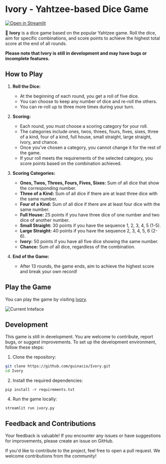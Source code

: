 # Ivory - Yahtzee-based Dice Game

[![Open in Streamlit](https://static.streamlit.io/badges/streamlit_badge_black_white.svg)](https://ivorydice.streamlit.app)

🎲 **Ivory** is a dice game based on the popular Yahtzee game. Roll the dice, aim for specific combinations, and score points to achieve the highest total score at the end of all rounds.

**Please note that Ivory is still in development and may have bugs or incomplete features.**

## How to Play

1. **Roll the Dice:**
   - At the beginning of each round, you get a roll of five dice.
   - You can choose to keep any number of dice and re-roll the others.
   - You can re-roll up to three more times during your turn.

2. **Scoring:**
   - Each round, you must choose a scoring category for your roll.
   - The categories include ones, twos, threes, fours, fives, sixes, three of a kind, four of a kind, full house, small straight, large straight, Ivory, and chance.
   - Once you've chosen a category, you cannot change it for the rest of the game.
   - If your roll meets the requirements of the selected category, you score points based on the combination achieved.

3. **Scoring Categories:**
   - **Ones, Twos, Threes, Fours, Fives, Sixes:** Sum of all dice that show the corresponding number.
   - **Three of a Kind:** Sum of all dice if there are at least three dice with the same number.
   - **Four of a Kind:** Sum of all dice if there are at least four dice with the same number.
   - **Full House:** 25 points if you have three dice of one number and two dice of another number.
   - **Small Straight:** 30 points if you have the sequence 1, 2, 3, 4, 5 (1-5).
   - **Large Straight:** 40 points if you have the sequence 2, 3, 4, 5, 6 (2-6).
   - **Ivory:** 50 points if you have all five dice showing the same number.
   - **Chance:** Sum of all dice, regardless of the combination.

4. **End of the Game:**
   - After 13 rounds, the game ends, aim to achieve the highest score and break your own record!

## Play the Game

You can play the game by visiting [Ivory](https://ivorydice.streamlit.app).

![Current Inteface](https://github.com/guinacio/ivory/assets/2325925/d0ef851c-61d4-494a-b4ea-1d8dca4dacbf)

## Development

This game is still in development. You are welcome to contribute, report bugs, or suggest improvements. To set up the development environment, follow these steps:

1. Clone the repository:

```bash
git clone https://github.com/guinacio/Ivory.git
cd Ivory
```

2. Install the required dependencies:
```
pip install -r requirements.txt
```

4. Run the game locally:
```
streamlit run ivory.py
```

## Feedback and Contributions
Your feedback is valuable! If you encounter any issues or have suggestions for improvements, please create an issue on GitHub.

If you'd like to contribute to the project, feel free to open a pull request. We welcome contributions from the community!
